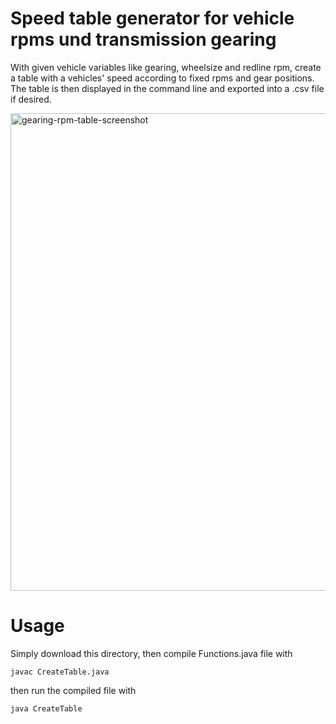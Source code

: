 # Speed table generator for vehicle rpms und transmission gearing
With given vehicle variables like gearing, wheelsize and redline rpm, create a table with a vehicles' speed according to fixed rpms and gear positions.
The table is then displayed in the command line and exported into a .csv file if desired.

<img width="764" alt="gearing-rpm-table-screenshot" src="https://user-images.githubusercontent.com/66746277/143864514-7564faf3-bb4e-48b7-bb69-3338bb06d0d0.png">

# Usage
Simply download this directory, then compile Functions.java file with
```
javac CreateTable.java
```
then run the compiled file with 
```
java CreateTable
```
